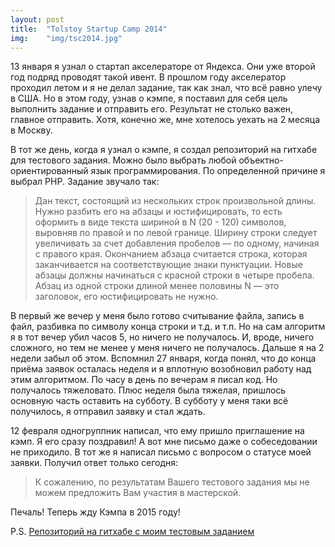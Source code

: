 ```yaml
---
layout: post
title:  "Tolstoy Startup Camp 2014"
img:    "img/tsc2014.jpg"
---
```

13 января я узнал о стартап акселераторе от Яндекса. Они уже второй год подряд проводят такой ивент. В прошлом году акселератор проходил летом и я не делал задание, так как знал, что всё равно улечу в США. Но в этом году, узнав о кэмпе, я поставил для себя цель выполнить задание и отправить его. Результат не столько важен, главное отправить. Хотя, конечно же, мне хотелось уехать на 2 месяца в Москву.

В тот же день, когда я узнал о кэмпе, я создал репозиторий на гитхабе для тестового задания. Можно было выбрать любой объектно-ориентированный язык программирования. По определенной причине я выбрал PHP. Задание звучало так:

>Дан текст, состоящий из нескольких строк произвольной длины. Нужно разбить его на абзацы и юстифицировать, то есть оформить в виде текста шириной в N (20 - 120) символов, выровняв по правой и по левой границе. Ширину строки следует увеличивать за счет добавления пробелов — по одному, начиная с правого края. Окончанием абзаца считается строка, которая заканчивается на соответствующие знаки пунктуации. Новые абзацы должны начинаться с красной строки в четыре пробела. Абзац из одной строки длиной менее половины N — это заголовок, его юстифицировать не нужно.

В первый же вечер у меня было готово считывание файла, запись в файл, разбивка по символу конца строки и т.д. и т.п. Но на сам алгоритм я в тот вечер убил часов 5, но ничего не получалось. И, вроде, ничего сложного, но тем не менее у меня ничего не получалось. Дальше я на 2 недели забыл об этом. Вспомнил 27 января, когда понял, что до конца приёма заявок осталась неделя и я вплотную возобновил работу над этим алгоритмом. По часу в день по вечерам я писал код. Но получалось тяжеловато. Плюс неделя была тяжелая, пришлось основную часть оставить на субботу. В субботу у меня таки всё получилось, я отправил заявку и стал ждать.

12 февраля одногруппник написал, что ему пришло приглашение на кэмп. Я его сразу поздравил! А вот мне письмо даже о собеседовании не приходило. В тот же я написал письмо с вопросом о статусе моей заявки. Получил ответ только сегодня:

> К сожалению, по результатам Вашего тестового задания мы не можем предложить Вам участия в мастерской.

Печаль! Теперь жду Кэмпа в 2015 году!

P.S. [Репозиторий на гитхабе с моим тестовым заданием](https://github.com/alexsoft/TolstoyStartupCamp2014)